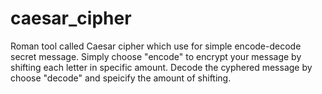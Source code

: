 # caesar_cipher
Roman tool called Caesar cipher which use for simple encode-decode secret message.
Simply choose "encode" to encrypt your message by shifting each letter in specific amount.
Decode the cyphered message by choose "decode" and speicify the amount of shifting.
